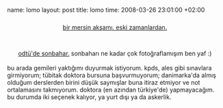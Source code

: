 name: lomo
layout: post
title: lomo
time: 2008-03-26 23:01:00 +02:00

<div style="text-align:center;"><a href="http://1.bp.blogspot.com/_AZvuJ9kmERM/R-rXV59ZQMI/AAAAAAAAAkg/uxi3mpWO7-A/s1600-h/100_2487_1.jpg"><img style="display:block; margin:0px auto 10px; text-align:center;cursor:pointer; cursor:hand;" src="http://1.bp.blogspot.com/_AZvuJ9kmERM/R-rXV59ZQMI/AAAAAAAAAkg/uxi3mpWO7-A/s400/100_2487_1.jpg" border="0" alt=""id="BLOGGER_PHOTO_ID_5182191092578730178" />bir mersin akşamı. eski zamanlardan.</a><br /><br /><br /><a href="http://2.bp.blogspot.com/_AZvuJ9kmERM/R-rXXJ9ZQNI/AAAAAAAAAko/Vp7kzl8iWMA/s1600-h/100_1210_1.jpg"><img style="display:block; margin:0px auto 10px; text-align:center;cursor:pointer; cursor:hand;" src="http://2.bp.blogspot.com/_AZvuJ9kmERM/R-rXXJ9ZQNI/AAAAAAAAAko/Vp7kzl8iWMA/s400/100_1210_1.jpg" border="0" alt=""id="BLOGGER_PHOTO_ID_5182191114053566674" />odtü'de sonbahar.</a> sonbaharı ne kadar çok fotoğraflamışım ben yaf :)</div><br />bu arada gemileri yaktığımı duyurmak istiyorum. kpds, ales gibi sınavlara girmiyorum; tübitak doktora bursuna başvurmuyorum; danimarka'da almış olduğum derslerden birini düşük saymışlar buna itiraz etmiyor ve not ortalamasını takmıyorum. doktora (en azından türkiye'de) yapmayacağım. bu durumda iki seçenek kalıyor, ya yurt dışı ya da askerlik.

